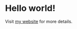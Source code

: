 # Hello world!
Visit <a href="https://www.periclesrocha.com" target="_blank">my website</a> for more details. 
